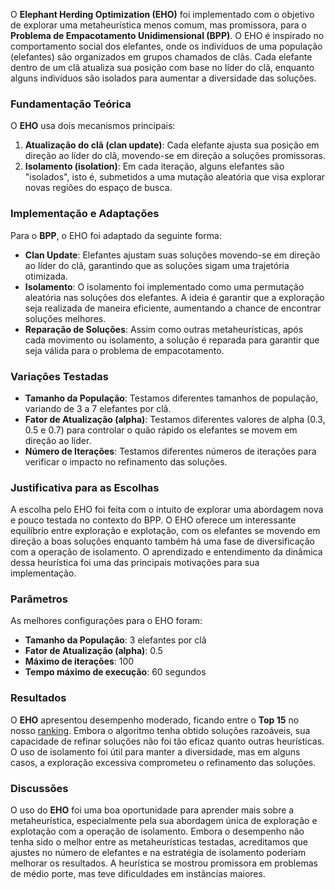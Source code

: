 O **Elephant Herding Optimization (EHO)** foi implementado com o objetivo de explorar uma metaheurística menos comum, mas promissora, para o **Problema de Empacotamento Unidimensional (BPP)**. O EHO é inspirado no comportamento social dos elefantes, onde os indivíduos de uma população (elefantes) são organizados em grupos chamados de clãs. Cada elefante dentro de um clã atualiza sua posição com base no líder do clã, enquanto alguns indivíduos são isolados para aumentar a diversidade das soluções.

### **Fundamentação Teórica**
O **EHO** usa dois mecanismos principais:
1. **Atualização do clã (clan update)**: Cada elefante ajusta sua posição em direção ao líder do clã, movendo-se em direção a soluções promissoras.
2. **Isolamento (isolation)**: Em cada iteração, alguns elefantes são "isolados", isto é, submetidos a uma mutação aleatória que visa explorar novas regiões do espaço de busca.

### **Implementação e Adaptações**
Para o **BPP**, o EHO foi adaptado da seguinte forma:
- **Clan Update**: Elefantes ajustam suas soluções movendo-se em direção ao líder do clã, garantindo que as soluções sigam uma trajetória otimizada.
- **Isolamento**: O isolamento foi implementado como uma permutação aleatória nas soluções dos elefantes. A ideia é garantir que a exploração seja realizada de maneira eficiente, aumentando a chance de encontrar soluções melhores.
- **Reparação de Soluções**: Assim como outras metaheurísticas, após cada movimento ou isolamento, a solução é reparada para garantir que seja válida para o problema de empacotamento.

### **Variações Testadas**
- **Tamanho da População**: Testamos diferentes tamanhos de população, variando de 3 a 7 elefantes por clã.
- **Fator de Atualização (alpha)**: Testamos diferentes valores de alpha (0.3, 0.5 e 0.7) para controlar o quão rápido os elefantes se movem em direção ao líder.
- **Número de Iterações**: Testamos diferentes números de iterações para verificar o impacto no refinamento das soluções.

### **Justificativa para as Escolhas**
A escolha pelo EHO foi feita com o intuito de explorar uma abordagem nova e pouco testada no contexto do BPP. O EHO oferece um interessante equilíbrio entre exploração e explotação, com os elefantes se movendo em direção a boas soluções enquanto também há uma fase de diversificação com a operação de isolamento. O aprendizado e entendimento da dinâmica dessa heurística foi uma das principais motivações para sua implementação.

### **Parâmetros**
As melhores configurações para o EHO foram:
- **Tamanho da População**: 3 elefantes por clã
- **Fator de Atualização (alpha)**: 0.5
- **Máximo de iterações**: 100
- **Tempo máximo de execução**: 60 segundos

### **Resultados**
O **EHO** apresentou desempenho moderado, ficando entre o **Top 15** no nosso [ranking](https://github.com/SU4NE/II-desafio-em-otimizacao-com-metaheuristica/tree/main/docs/Graphics/Top15). Embora o algoritmo tenha obtido soluções razoáveis, sua capacidade de refinar soluções não foi tão eficaz quanto outras heurísticas. O uso de isolamento foi útil para manter a diversidade, mas em alguns casos, a exploração excessiva comprometeu o refinamento das soluções.

### **Discussões**
O uso do **EHO** foi uma boa oportunidade para aprender mais sobre a metaheurística, especialmente pela sua abordagem única de exploração e explotação com a operação de isolamento. Embora o desempenho não tenha sido o melhor entre as metaheurísticas testadas, acreditamos que ajustes no número de elefantes e na estratégia de isolamento poderiam melhorar os resultados. A heurística se mostrou promissora em problemas de médio porte, mas teve dificuldades em instâncias maiores.
